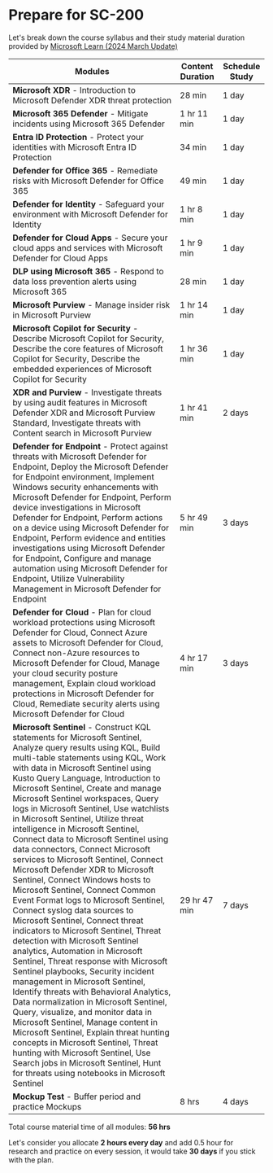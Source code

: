 # Prepare for SC-200
Let's break down the course syllabus and their study material duration provided by [Microsoft Learn (2024 March Update)](https://learn.microsoft.com/en-us/training/courses/sc-200t00) 

| Modules                                              | Content Duration | Schedule Study |
|-----------------------------------------------------------|---------------|---------------|
| **Microsoft XDR** - Introduction to Microsoft Defender XDR threat protection                | 28 min        | 1 day |
| **Microsoft 365 Defender** - Mitigate incidents using Microsoft 365 Defender                  | 1 hr 11 min    | 1 day |
| **Entra ID Protection** - Protect your identities with Microsoft Entra ID Protection          | 34 min        | 1 day |
| **Defender for Office 365** - Remediate risks with Microsoft Defender for Office 365          | 49 min        | 1 day |
| **Defender for Identity** - Safeguard your environment with Microsoft Defender for Identity    | 1 hr 8 min    | 1 day |
| **Defender for Cloud Apps** - Secure your cloud apps and services with Microsoft Defender for Cloud Apps | 1 hr 9 min  | 1 day |
| **DLP using Microsoft 365** - Respond to data loss prevention alerts using Microsoft 365       | 28 min        | 1 day |
| **Microsoft Purview** - Manage insider risk in Microsoft Purview                               | 1 hr 14 min   | 1 day |
| **Microsoft Copilot for Security** - Describe Microsoft Copilot for Security, Describe the core features of Microsoft Copilot for Security, Describe the embedded experiences of Microsoft Copilot for Security  |  1 hr 36 min | 1 day |
| **XDR and Purview** - Investigate threats by using audit features in Microsoft Defender XDR and Microsoft Purview Standard, Investigate threats with Content search in Microsoft Purview | 1 hr 41 min | 2 days |
| **Defender for Endpoint** - Protect against threats with Microsoft Defender for Endpoint, Deploy the Microsoft Defender for Endpoint environment, Implement Windows security enhancements with Microsoft Defender for Endpoint, Perform device investigations in Microsoft Defender for Endpoint, Perform actions on a device using Microsoft Defender for Endpoint, Perform evidence and entities investigations using Microsoft Defender for Endpoint, Configure and manage automation using Microsoft Defender for Endpoint, Utilize Vulnerability Management in Microsoft Defender for Endpoint | 5 hr 49 min | 3 days |
| **Defender for Cloud** - Plan for cloud workload protections using Microsoft Defender for Cloud, Connect Azure assets to Microsoft Defender for Cloud, Connect non-Azure resources to Microsoft Defender for Cloud, Manage your cloud security posture management, Explain cloud workload protections in Microsoft Defender for Cloud, Remediate security alerts using Microsoft Defender for Cloud | 4 hr 17 min | 3 days |
| **Microsoft Sentinel** - Construct KQL statements for Microsoft Sentinel, Analyze query results using KQL, Build multi-table statements using KQL, Work with data in Microsoft Sentinel using Kusto Query Language, Introduction to Microsoft Sentinel, Create and manage Microsoft Sentinel workspaces, Query logs in Microsoft Sentinel, Use watchlists in Microsoft Sentinel, Utilize threat intelligence in Microsoft Sentinel, Connect data to Microsoft Sentinel using data connectors, Connect Microsoft services to Microsoft Sentinel, Connect Microsoft Defender XDR to Microsoft Sentinel, Connect Windows hosts to Microsoft Sentinel, Connect Common Event Format logs to Microsoft Sentinel, Connect syslog data sources to Microsoft Sentinel, Connect threat indicators to Microsoft Sentinel, Threat detection with Microsoft Sentinel analytics, Automation in Microsoft Sentinel, Threat response with Microsoft Sentinel playbooks, Security incident management in Microsoft Sentinel, Identify threats with Behavioral Analytics, Data normalization in Microsoft Sentinel, Query, visualize, and monitor data in Microsoft Sentinel, Manage content in Microsoft Sentinel, Explain threat hunting concepts in Microsoft Sentinel, Threat hunting with Microsoft Sentinel, Use Search jobs in Microsoft Sentinel, Hunt for threats using notebooks in Microsoft Sentinel | 29 hr 47 min | 7 days |
| **Mockup Test** - Buffer period and practice Mockups                               | 8 hrs   | 4 days |

Total course material time of all modules: **56 hrs**

Let's consider you allocate **2 hours every day** and add 0.5 hour for research and practice on every session, it would take **30 days** if you stick with the plan. 






